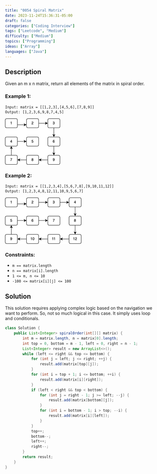 ```yaml
---
title: "0054 Spiral Matrix"
date: 2023-11-24T15:36:31-05:00
draft: false
categories: ["Coding Interview"]
tags: ["Leetcode", "Medium"]
difficulty: ["Medium"]
topics: ["Programming"]
ideas: ["Array"]
languages: ["Java"]
---
```


## Description

Given an m x n matrix, return all elements of the matrix in spiral order.

### Example 1:

```
Input: matrix = [[1,2,3],[4,5,6],[7,8,9]]
Output: [1,2,3,6,9,8,7,4,5]
```

![Spiral Matrix](spiral-matrix.png)

### Example 2:

```
Input: matrix = [[1,2,3,4],[5,6,7,8],[9,10,11,12]]
Output: [1,2,3,4,8,12,11,10,9,5,6,7]
```

![Spiral Matrix Example 2](spiral-matrix-example2.png)

### Constraints:

- `m == matrix.length`
- `n == matrix[i].length`
- `1 <= m, n <= 10`
- `-100 <= matrix[i][j] <= 100`

## Solution

This solution requires applying complex logic based on the navigation we want to perform. So, not so much logical in this case. It simply uses loop and conditionals.

```java
class Solution {
    public List<Integer> spiralOrder(int[][] matrix) {
        int m = matrix.length, n = matrix[0].length;
        int top = 0, bottom = m - 1, left = 0, right = n - 1;
        List<Integer> result = new ArrayList<>();
        while (left <= right && top <= bottom) {
            for (int j = left; j <= right; ++j) {
                result.add(matrix[top][j]);
            }
            for (int i = top + 1; i <= bottom; ++i) {
                result.add(matrix[i][right]);
            }
            if (left < right && top < bottom) {
                for (int j = right - 1; j >= left; --j) {
                    result.add(matrix[bottom][j]);
                }
                for (int i = bottom - 1; i > top; --i) {
                    result.add(matrix[i][left]);
                }
            }
            top++;
            bottom--;
            left++;
            right--;
        }
        return result;
    }
}
```
